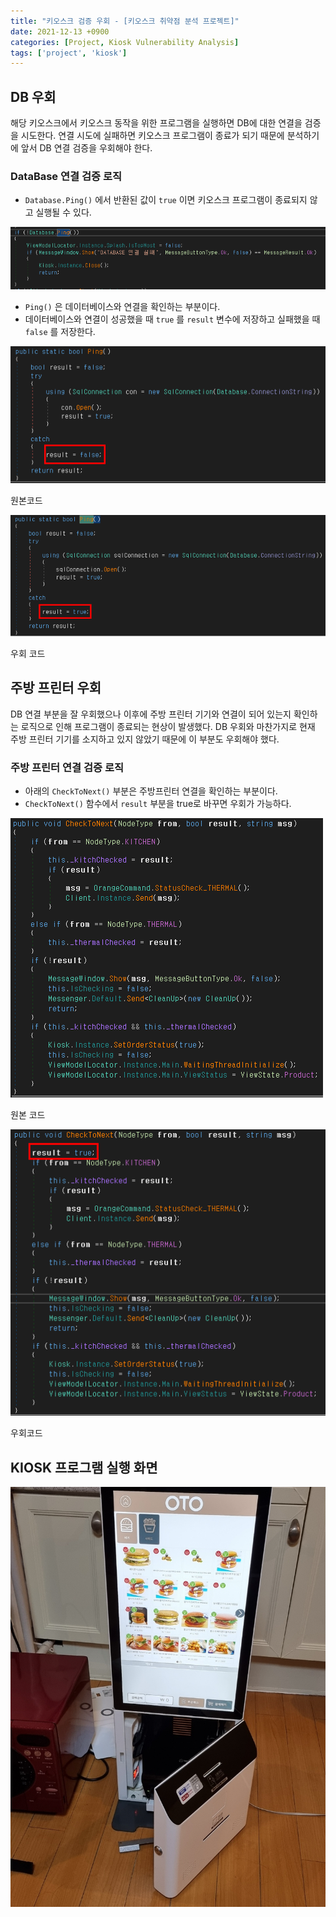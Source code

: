 ```yaml
---
title: "키오스크 검증 우회 - [키오스크 취약점 분석 프로젝트]"
date: 2021-12-13 +0900
categories: [Project, Kiosk Vulnerability Analysis]
tags: ['project', 'kiosk']
---
```

## DB 우회

해당 키오스크에서 키오스크 동작을 위한 프로그램을 실행하면 DB에 대한 연결을 검증을 시도한다. 연결 시도에 실패하면 키오스크 프로그램이 종료가 되기 때문에 분석하기에 앞서 DB 연결 검증을 우회해야 한다.

### DataBase 연결 검증 로직

- `Database.Ping()` 에서 반환된 값이 `true` 이면 키오스크 프로그램이 종료되지 않고 실행될 수 있다.

![Untitled](/assets/img/posts/2021-12-13-키오스크-검증-우회/Untitled.png)

- `Ping()` 은 데이터베이스와 연결을 확인하는 부분이다.
- 데이터베이스와 연결이 성공했을 때 `true` 를 `result` 변수에 저장하고 실패했을 때 `false` 를 저장한다.

![원본코드](/assets/img/posts/2021-12-13-키오스크-검증-우회/Untitled%201.png)

원본코드

![우회 코드](/assets/img/posts/2021-12-13-키오스크-검증-우회/Untitled%202.png)

우회 코드

## 주방 프린터 우회

DB 연결 부분을 잘 우회했으나 이후에 주방 프린터 기기와 연결이 되어 있는지 확인하는 로직으로 인해 프로그램이 종료되는 현상이 발생했다. DB 우회와 마찬가지로 현재 주방 프린터 기기를 소지하고 있지 않았기 때문에 이 부분도 우회해야 했다.

### 주방 프린터 연결 검증 로직

- 아래의 `CheckToNext()` 부분은 주방프린터 연결을 확인하는 부분이다.
- `CheckToNext()` 함수에서 `result` 부분을 true로 바꾸면 우회가 가능하다.

![원본 코드](/assets/img/posts/2021-12-13-키오스크-검증-우회/Untitled%203.png)

원본 코드

![우회코드](/assets/img/posts/2021-12-13-키오스크-검증-우회/Untitled%204.png)

우회코드

## KIOSK 프로그램 실행 화면

![KakaoTalk_20210929_183710866.jpg](/assets/img/posts/2021-12-13-키오스크-검증-우회/image5.jpg)